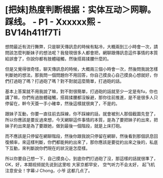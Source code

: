 # [把妹]热度判断根据：实体互动＞网聊。踩线。 - P1 - Xxxxxx熙 - BV14h411f7Ti

想問最近有流行舞弊，只是聊天傳訊息的時候有點冷，大概兩到三小時會一次，請問該怎麼判斷妹子的想法呢？我發現很多人都會把，網聊跟傳訊息這件事情的本質給誤會了，你說你都有肢體碰觸，然後搭肩揉腰什麼的。

但是又覺得很奇怪，聊天傳訊息的時候，大概兩三個小時會一次，然後問我說怎樣判斷她的想法，那我問一個問題你不用回答，你自己摸良心自己摸良心想就好，你們打過砲了嗎？打過砲了嗎？對不對就這麼簡單，打過砲的話。

基本上答案就不用我說了嘛，對不對很簡單，打過砲的話就至少一定是有fu，你也講了嘛，你們有過肢體碰觸，搭肩揉腰都沒躲避，那你往前推進，是不是很多人只停留在，幹今天簽一手小確幸，然後這樣就很爽了，不是的。

跟妹子互動，你要一直往前去踩線，你不踩線的話，就會被別人那個截圖先登了，所以你應該是要反過來想，今天網聊這件事情的本質，是為了要把妹子約出來，把妹子約出來是為了要跟她，做到最後一個階段，就是上床打砲。

而不應該是只停留在網聊階段，然後你跟我說只停留在網聊，然後看到那個訊息回復頻率，來這樣判斷，你們都能夠約出來了，那你應該是要從約出來之後的，私底下互動，來判斷說你們現在的狀況是怎麼樣。

所以你要自己想一下，自己摸良心，到底你們打過砲了沒，那這樣的話就很準了，OK，好，本期视频就先说到这里啦 大家京都早安， 空气听力不会太好， 起飞机注意安全！字幕:J Chong，小爷 这都几点了。

